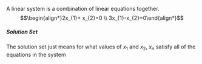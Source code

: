 A linear system is a combination of linear equations together.$$\begin{align*}2x_{1}+ x_{2}=0 \\ 3x_{1}-x_{2}=0\end{align*}$$
##### Solution Set
The solution set just means for what values of $x_1$ and $x_2$, $x_n$ satisfy all of the equations in the system
